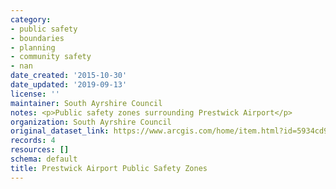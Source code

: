 ```yaml
---
category:
- public safety
- boundaries
- planning
- community safety
- nan
date_created: '2015-10-30'
date_updated: '2019-09-13'
license: ''
maintainer: South Ayrshire Council
notes: <p>Public safety zones surrounding Prestwick Airport</p>
organization: South Ayrshire Council
original_dataset_link: https://www.arcgis.com/home/item.html?id=5934cd9303934b9ba4c23157ecb7bc40
records: 4
resources: []
schema: default
title: Prestwick Airport Public Safety Zones
---
```

